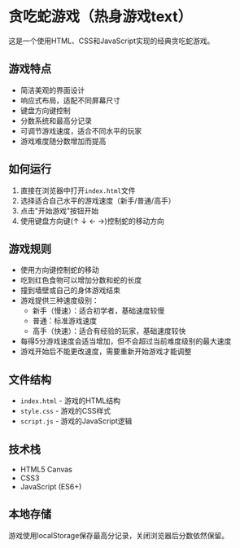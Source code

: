 # 贪吃蛇游戏（热身游戏text）

这是一个使用HTML、CSS和JavaScript实现的经典贪吃蛇游戏。

## 游戏特点

- 简洁美观的界面设计
- 响应式布局，适配不同屏幕尺寸
- 键盘方向键控制
- 分数系统和最高分记录
- 可调节游戏速度，适合不同水平的玩家
- 游戏难度随分数增加而提高

## 如何运行

1. 直接在浏览器中打开`index.html`文件
2. 选择适合自己水平的游戏速度（新手/普通/高手）
3. 点击"开始游戏"按钮开始
4. 使用键盘方向键(↑ ↓ ← →)控制蛇的移动方向

## 游戏规则

- 使用方向键控制蛇的移动
- 吃到红色食物可以增加分数和蛇的长度
- 撞到墙壁或自己的身体游戏结束
- 游戏提供三种速度级别：
  - 新手（慢速）：适合初学者，基础速度较慢
  - 普通：标准游戏速度
  - 高手（快速）：适合有经验的玩家，基础速度较快
- 每得5分游戏速度会适当增加，但不会超过当前难度级别的最大速度
- 游戏开始后不能更改速度，需要重新开始游戏才能调整

## 文件结构

- `index.html` - 游戏的HTML结构
- `style.css` - 游戏的CSS样式
- `script.js` - 游戏的JavaScript逻辑

## 技术栈

- HTML5 Canvas
- CSS3
- JavaScript (ES6+)

## 本地存储

游戏使用localStorage保存最高分记录，关闭浏览器后分数依然保留。
